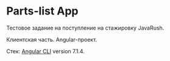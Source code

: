 # Parts-list App

Тестовое задание на поступление на стажировку JavaRush. 

Клиентская часть. Angular-проект.

Стек: [Angular CLI](https://github.com/angular/angular-cli) version 7.1.4.
